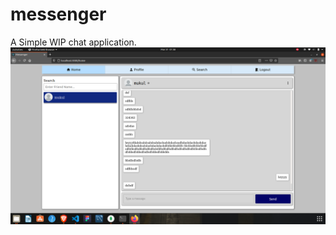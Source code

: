 # messenger
A Simple WIP chat application.
<img src="https://github.com/MUKUL47/messenger/blob/main/SNAP.png"/>
